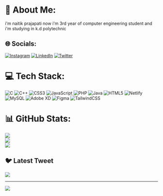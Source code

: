 # 💫 About Me:
i'm naitik prajapati now i'm 3rd year of computer engineering student and i'm studying in k.d polytechnic


## 🌐 Socials:
[![Instagram](https://img.shields.io/badge/Instagram-%23E4405F.svg?logo=Instagram&logoColor=white)](https://instagram.com/naitik._._2315) [![LinkedIn](https://img.shields.io/badge/LinkedIn-%230077B5.svg?logo=linkedin&logoColor=white)](https://linkedin.com/in/naitik-prajapati) [![Twitter](https://img.shields.io/badge/Twitter-%231DA1F2.svg?logo=Twitter&logoColor=white)](https://twitter.com/Naitikp_1) 

# 💻 Tech Stack:
![C](https://img.shields.io/badge/c-%2300599C.svg?style=plastic&logo=c&logoColor=white) ![C++](https://img.shields.io/badge/c++-%2300599C.svg?style=plastic&logo=c%2B%2B&logoColor=white) ![CSS3](https://img.shields.io/badge/css3-%231572B6.svg?style=plastic&logo=css3&logoColor=white) ![JavaScript](https://img.shields.io/badge/javascript-%23323330.svg?style=plastic&logo=javascript&logoColor=%23F7DF1E) ![PHP](https://img.shields.io/badge/php-%23777BB4.svg?style=plastic&logo=php&logoColor=white) ![Java](https://img.shields.io/badge/java-%23ED8B00.svg?style=plastic&logo=java&logoColor=white) ![HTML5](https://img.shields.io/badge/html5-%23E34F26.svg?style=plastic&logo=html5&logoColor=white) ![Netlify](https://img.shields.io/badge/netlify-%23000000.svg?style=plastic&logo=netlify&logoColor=#00C7B7) ![MySQL](https://img.shields.io/badge/mysql-%2300f.svg?style=plastic&logo=mysql&logoColor=white) ![Adobe XD](https://img.shields.io/badge/Adobe%20XD-470137?style=plastic&logo=Adobe%20XD&logoColor=#FF61F6) 	![Figma](https://img.shields.io/badge/figma-%23F24E1E.svg?style=plastic&logo=figma&logoColor=white) ![TailwindCSS](https://img.shields.io/badge/tailwindcss-%2338B2AC.svg?style=plastic&logo=tailwind-css&logoColor=white)
# 📊 GitHub Stats:
![](https://github-readme-stats.vercel.app/api?username=naitikprajapati1&theme=nightowl&hide_border=false&include_all_commits=false&count_private=true)<br/>
![](https://github-readme-streak-stats.herokuapp.com/?user=naitikprajapati1&theme=nightowl&hide_border=false)<br/>
![](https://github-readme-stats.vercel.app/api/top-langs/?username=naitikprajapati1&theme=nightowl&hide_border=false&include_all_commits=false&count_private=true&layout=compact)

## 🐦 Latest Tweet
[![](https://gtce.itsvg.in/api?username=Naitikp_1)](https://github.com/VishwaGauravIn/github-twitter-card-embed)

---
[![](https://visitcount.itsvg.in/api?id=naitikprajapati1&icon=0&color=0)](https://visitcount.itsvg.in)

<!-- Proudly created with GPRM ( https://gprm.itsvg.in ) -->
